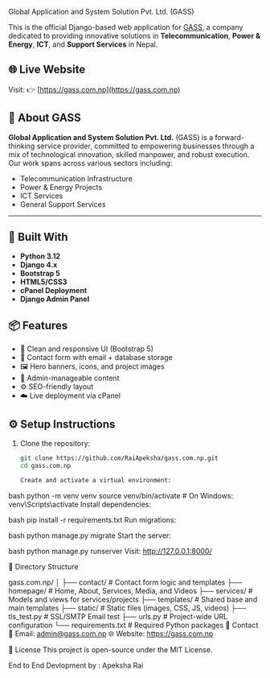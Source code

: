  Global Application and System Solution Pvt. Ltd. (GASS)

This is the official Django-based web application for [GASS](https://gass.com.np), a company dedicated to providing innovative solutions in **Telecommunication**, **Power & Energy**, **ICT**, and **Support Services** in Nepal.

## 🌐 Live Website

Visit: 👉 [https://gass.com.np](https://gass.com.np)

## 🚀 About GASS

**Global Application and System Solution Pvt. Ltd.** (GASS) is a forward-thinking service provider, committed to empowering businesses through a mix of technological innovation, skilled manpower, and robust execution. Our work spans across various sectors including:

- Telecommunication Infrastructure
- Power & Energy Projects
- ICT Services
- General Support Services

---

## 🧱 Built With

- **Python 3.12**
- **Django 4.x**
- **Bootstrap 5**
- **HTML5/CSS3**
- **cPanel Deployment**
- **Django Admin Panel**
## 📦 Features

- 🧾 Clean and responsive UI (Bootstrap 5)
- 💬 Contact form with email + database storage
- 🖼️ Hero banners, icons, and project images
- 📁 Admin-manageable content
- ⚙️ SEO-friendly layout
- ☁️ Live deployment via cPanel

## ⚙️ Setup Instructions

1. Clone the repository:

   ```bash
   git clone https://github.com/RaiApeksha/gass.com.np.git
   cd gass.com.np

   Create and activate a virtual environment:

bash
python -m venv venv
source venv/bin/activate  # On Windows: venv\Scripts\activate
Install dependencies:

bash
pip install -r requirements.txt
Run migrations:

bash
python manage.py migrate
Start the server:

bash
python manage.py runserver
Visit: http://127.0.0.1:8000/

📂 Directory Structure


gass.com.np/
│
├── contact/              # Contact form logic and templates
├── homepage/             # Home, About, Services, Media, and Videos
├── services/             # Models and views for services/projects
├── templates/            # Shared base and main templates
├── static/               # Static files (images, CSS, JS, videos)
├── tls_test.py           # SSL/SMTP Email test
├── urls.py               # Project-wide URL configuration
└── requirements.txt      # Required Python packages
🙋 Contact
📧 Email: admin@gass.com.np
🌐 Website: https://gass.com.np

📄 License
This project is open-source under the MIT License.

End to End Devlopment by : Apeksha Rai 
